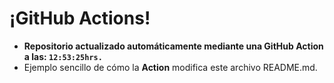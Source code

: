 # ¡GitHub Actions!
* **Repositorio actualizado automáticamente mediante una GitHub Action a las: `12:53:25hrs.`**
* Ejemplo sencillo de cómo la **Action** modifica este archivo README.md.

